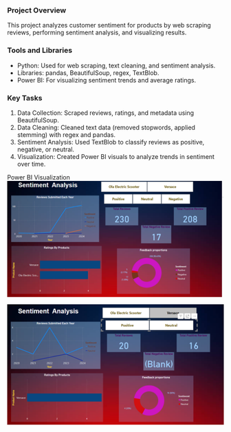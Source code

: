 ### Project Overview
This project analyzes customer sentiment for products by web scraping reviews, performing sentiment analysis, and visualizing results.

### Tools and Libraries
- Python: Used for web scraping, text cleaning, and sentiment analysis.
- Libraries: pandas, BeautifulSoup, regex, TextBlob.
- Power BI: For visualizing sentiment trends and average ratings.

### Key Tasks
1. Data Collection: Scraped reviews, ratings, and metadata using BeautifulSoup.
2. Data Cleaning: Cleaned text data (removed stopwords, applied stemming) with regex and pandas.
3. Sentiment Analysis: Used TextBlob to classify reviews as positive, negative, or neutral.
4. Visualization: Created Power BI visuals to analyze trends in sentiment over time.


Power BI Visualization
![Sentiment Analysis](sentiment.png)


![Positive Feedback Filter Analysis](sentiment2.png)
